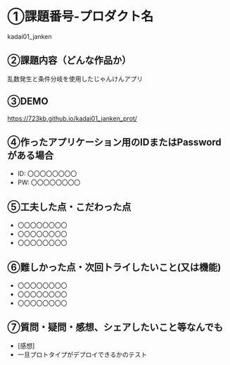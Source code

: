 # ①課題番号-プロダクト名

kadai01_janken

## ②課題内容（どんな作品か）

乱数発生と条件分岐を使用したじゃんけんアプリ

## ③DEMO

https://723kb.github.io/kadai01_janken_prot/

## ④作ったアプリケーション用のIDまたはPasswordがある場合

- ID: 〇〇〇〇〇〇〇〇
- PW: 〇〇〇〇〇〇〇〇

## ⑤工夫した点・こだわった点

- 〇〇〇〇〇〇〇〇
- 〇〇〇〇〇〇〇〇
- 〇〇〇〇〇〇〇〇

## ⑥難しかった点・次回トライしたいこと(又は機能)

- 〇〇〇〇〇〇〇〇
- 〇〇〇〇〇〇〇〇
- 〇〇〇〇〇〇〇〇

## ⑦質問・疑問・感想、シェアしたいこと等なんでも

- [感想]
- 一旦プロトタイプがデプロイできるかのテスト

